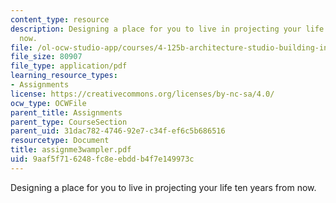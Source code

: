 ```yaml
---
content_type: resource
description: Designing a place for you to live in projecting your life ten years from
  now.
file: /ol-ocw-studio-app/courses/4-125b-architecture-studio-building-in-landscapes-fall-2005/9aaf5f716248fc8eebddb4f7e149973c_assignme3wampler.pdf
file_size: 80907
file_type: application/pdf
learning_resource_types:
- Assignments
license: https://creativecommons.org/licenses/by-nc-sa/4.0/
ocw_type: OCWFile
parent_title: Assignments
parent_type: CourseSection
parent_uid: 31dac782-4746-92e7-c34f-ef6c5b686516
resourcetype: Document
title: assignme3wampler.pdf
uid: 9aaf5f71-6248-fc8e-ebdd-b4f7e149973c
---
```

Designing a place for you to live in projecting your life ten years from now.